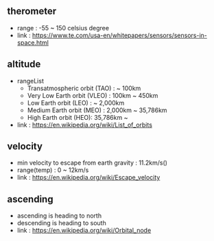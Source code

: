 ## therometer
- range : -55 ~ 150 celsius degree
- link : https://www.te.com/usa-en/whitepapers/sensors/sensors-in-space.html

## altitude
- rangeList
  - Transatmospheric orbit (TAO) : ~ 100km
  - Very Low Earth orbit (VLEO) : 100km ~ 450km
  - Low Earth orbit (LEO) : ~ 2,000km
  - Medium Earth orbit (MEO) : 2,000km ~ 35,786km
  - High Earth orbit (HEO): 35,786km ~ 
- link : https://en.wikipedia.org/wiki/List_of_orbits

## velocity
- min velocity to escape from earth gravity : 11.2km/s()
- range(temp) : 0 ~ 12km/s
- link : https://en.wikipedia.org/wiki/Escape_velocity

## ascending
- ascending is heading to north
- descending is heading to south
- link : https://en.wikipedia.org/wiki/Orbital_node